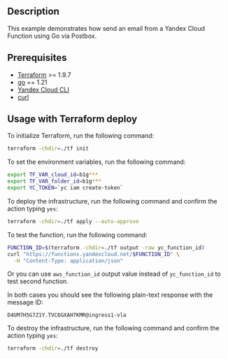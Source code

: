 ## Description

This example demonstrates how send an email from a Yandex Cloud Function using Go via Postbox.

## Prerequisites

* [Terraform](https://www.terraform.io/downloads.html) >= 1.9.7
* [go](https://golang.org/dl/) == 1.21
* [Yandex Cloud CLI](https://cloud.yandex.ru/docs/cli/quickstart)
* [curl](https://curl.se/download.html)

## Usage with Terraform deploy

To initialize Terraform, run the following command:

```bash
terraform -chdir=./tf init
```

To set the environment variables, run the following command:

```bash
export TF_VAR_cloud_id=b1g***
export TF_VAR_folder_id=b1g***
export YC_TOKEN=`yc iam create-token`
```

To deploy the infrastructure, run the following command and confirm the action typing `yes`:

```bash
terraform -chdir=./tf apply --auto-approve
```

To test the function, run the following command:

```bash
FUNCTION_ID=$(terraform -chdir=./tf output -raw yc_function_id)
curl "https://functions.yandexcloud.net/$FUNCTION_ID" \
  -H "Content-Type: application/json"
```

Or you can use `aws_function_id` output value instead of `yc_function_id`  to test second function.

In both cases you should see the following plain-text response with the message ID:

```
D4UM7H5G7Z1Y.TVC6GXAH7KMR@ingress1-vla
```

To destroy the infrastructure, run the following command and confirm the action typing `yes`:

```bash
terraform -chdir=./tf destroy
```